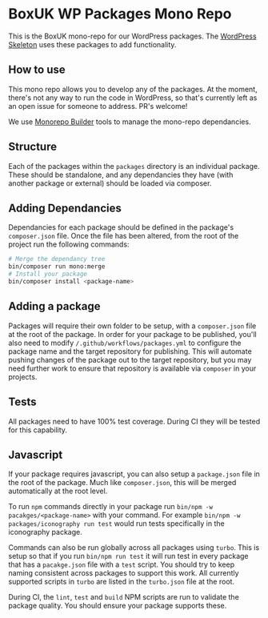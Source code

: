 # BoxUK WP Packages Mono Repo

This is the BoxUK mono-repo for our WordPress packages. The [WordPress Skeleton](https://github.com/boxuk/wp-project-skeleton) uses these packages to add functionality. 

## How to use

This mono repo allows you to develop any of the packages. At the moment, there's not any way to run the code in
WordPress, so that's currently left as an open issue for someone to address. PR's welcome!

We use [Monorepo Builder](https://github.com/symplify/monorepo-builder) tools to manage the mono-repo dependancies. 

## Structure

Each of the packages within the `packages` directory is an individual package. These should be standalone, and any dependancies they have (with another package or external) should be loaded via composer. 

## Adding Dependancies

Dependancies for each package should be defined in the package's `composer.json` file. Once the file has been altered, from the root of the project run the following commands: 

```sh
# Merge the dependancy tree
bin/composer run mono:merge 
# Install your package
bin/composer install <package-name>
```

## Adding a package

Packages will require their own folder to be setup, with a `composer.json` file at the root of the package. In order for your package to be published, you'll also need to modify `/.github/workflows/packages.yml` to configure the package name and the target repository for publishing. This will automate pushing changes of the package out to the target repository, but you may need further work to ensure that repository is available via `composer` in your projects. 

## Tests

All packages need to have 100% test coverage. During CI they will be tested for this capability. 

## Javascript

If your package requires javascript, you can also setup a `package.json` file in the root of the package. Much like `composer.json`, this will be merged automatically at the root level. 

To run `npm` commands directly in your package run `bin/npm -w pacakges/<package-name>` with your command. For example `bin/npm -w packages/iconography run test` would run tests specifically in the iconography package. 

Commands can also be run globally across all packages using `turbo`. This is setup so that if you run `bin/npm run test` it will run test in every package that has a `pacakge.json` file with a `test` script. You should try to keep naming consistent across packages to support this work. All currently supported scripts in `turbo` are listed in the `turbo.json` file at the root. 

During CI, the `lint`, `test` and `build` NPM scripts are run to validate the package quality. You should ensure your package supports these. 